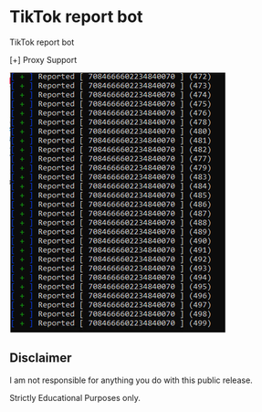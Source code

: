 # TikTok report bot


TikTok report bot

[+] Proxy Support




![Screenshot](Capture.PNG)



## Disclaimer
I am not responsible for anything you do with this public release.

Strictly Educational Purposes only.
